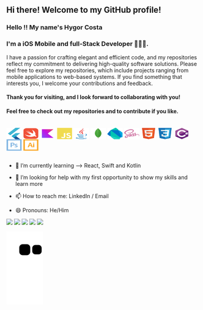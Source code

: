 ## Hi there! Welcome to my GitHub profile!  

### Hello !! My name's Hygor Costa
### I'm a iOS Mobile and full-Stack Developer 👋👋👋.

I have a passion for crafting elegant and efficient code, and my repositories reflect my commitment to delivering high-quality software solutions.  Please feel free to explore my repositories, which include projects ranging from mobile applications to web-based systems. If you find something that interests you, I welcome your contributions and feedback.  

#### Thank you for visiting, and I look forward to collaborating with you!

#### Feel free to check out my repositories and to contribute if you like.

<!-- <div align="center">
  <a href="https://github.com/cost0142">
  <img height="180em" src="https://github-readme-stats.vercel.app/api?username=cost0142&show_icons=true&theme=dark&include_all_commits=true&count_private=true"/>
  <img height="180em" src="https://github-readme-stats.vercel.app/api/top-langs/?username=cost0142&layout=compact&langs_count=7&theme=dark"/>
<!-- <p><img height="180em" align="center" src="https://github-readme-streak-stats.herokuapp.com/?user=cost0142&layout=compact&langs_count=7&theme=dark" alt="cost0142" /></p> -->
 
<!-- [![GitHub Streak](https://github-readme-streak-stats.herokuapp.com?user=cost0142&theme=github-dark&hide_border=true&date_format=M%20j%5B%2C%20Y%5D&stroke=90DD60)](https://git.io/streak-stats) -->
  
  
<!-- #### Profile Visits -->
<!-- ![visitors](https://visitor-badge.glitch.me/badge?page_id=cost0142.cost0142) -->

<!-- <p><img align="center" src="https://github-readme-streak-stats.herokuapp.com/?user=cost0142&" alt="cost0142" /></p> -->
    
  
  <!-- LINK ONDE ESTAO TODOS OS ICONES -->
  <!-- https://github.com/devicons/devicon/tree/master/icons -->
  
  <div style="display: inline_block"><br>
<!--Flutter-->
    <img align="center" alt="Hygot-Flutter" height="30" width="40" src="https://raw.githubusercontent.com/devicons/devicon/master/icons/flutter/flutter-original.svg">
<!--Swift-->
    <img align="center" alt="Hygor-Swift" height="30" width="40" src="https://raw.githubusercontent.com/devicons/devicon/master/icons/swift/swift-original.svg">
<!--Kotlin-->
    <img align="center" alt="Hygor-Kotlin" height="30" width="40" src="https://github.com/devicons/devicon/blob/master/icons/kotlin/kotlin-original.svg">
 <!--JS-->
    <img align="center" alt="Hygor-JS" height="30" width="40" src="https://raw.githubusercontent.com/devicons/devicon/master/icons/javascript/javascript-plain.svg">
<!--Java-->
    <img align="center" alt="Hygor-JS" height="30" width="40" src="https://github.com/devicons/devicon/blob/master/icons/java/java-original.svg">
<!--MongoDB-->
    <img align="center" alt="Hygor-MongoDB" height="30" width="40" src="https://raw.githubusercontent.com/devicons/devicon/master/icons/mongodb/mongodb-original.svg">
<!--Dart-->
    <img align="center" alt="Hygor-Dart" height="30" width="40" src="https://raw.githubusercontent.com/devicons/devicon/master/icons/dart/dart-original.svg">
<!--Sass-->
  <img align="center" alt="Hygor-Sass" height="30" width="40" src="https://raw.githubusercontent.com/devicons/devicon/master/icons/sass/sass-original.svg">
<!--Html-->
    <img align="center" alt="Hygor-HTML" height="30" width="40" src="https://raw.githubusercontent.com/devicons/devicon/master/icons/html5/html5-original.svg">
<!--Css3-->
  <img align="center" alt="Hygor-CSS3" height="30" width="40" src="https://raw.githubusercontent.com/devicons/devicon/master/icons/css3/css3-original.svg">
<!--C#-->
  <img align="center" alt="Hygor-Csharp" height="30" width="40" src="https://raw.githubusercontent.com/devicons/devicon/master/icons/csharp/csharp-original.svg">
<!--Photoshop--> 
    <img align="center" alt="Hygor-Photoshop" height="30" width="40" src="https://raw.githubusercontent.com/devicons/devicon/master/icons/photoshop/photoshop-line.svg">
<!--Illustrator-->
     <img align="center" alt="Hygor-Illustrator" height="30" width="40" src="https://raw.githubusercontent.com/devicons/devicon/master/icons/illustrator/illustrator-line.svg">
     
    

</div>
  
  
  <p> </p>

  ##
  
<!-- - 🔭 I’m currently working on ... -->
- 🌱  I’m currently learning --> React, Swift and Kotlin
<!-- - 👯 I’m looking to collaborate on ... -->
- 🤔  I’m looking for help with my first opportunity to show my skills and learn more
<!-- - 💬 Ask me about ... -->
- 📫  How to reach me: LinkedIn / Email
<!-- - ⚡ Fun fact: ... -->
- 😄  Pronouns: He/Him 
<!-- - ⚡ Fun fact: ... -->

  
  <div> 

  <a href="https://instagram.com/hygorcosta" target="_blank"><img src="https://img.shields.io/badge/-Instagram-%23E4405F?style=for-the-badge&logo=instagram&logoColor=white" target="_blank"></a>
 <a href="https://discord.gg/wagxzStdcRx" target="_blank"><img src="https://img.shields.io/badge/Discord-7289DA?style=for-the-badge&logo=discord&logoColor=white" target="_blank"></a> 
    <a href = "https://www.facebook.com/hygorcostacanada/"><img src="https://img.shields.io/badge/Facebook-1877F2?style=for-the-badge&logo=facebook&logoColor=white" target="_blank"></a>
 <a href = "mailto:hygorcosta@hotmail.com"><img src="https://img.shields.io/badge/-Hotmail-%23333?style=for-the-badge&logo=gmail&logoColor=white" target="_blank"></a>
  <a href="https://www.linkedin.com/in/hygorcosta" target="_blank"><img src="https://img.shields.io/badge/-LinkedIn-%230077B5?style=for-the-badge&logo=linkedin&logoColor=white" target="_blank"></a> 
 
  ![Snake animation](https://github.com/cost0142/cost0142/blob/output/github-contribution-grid-snake.svg)
 
</div>
